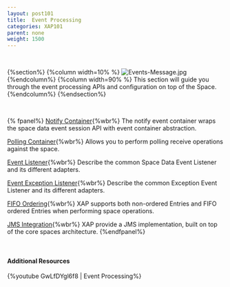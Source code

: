 ```yaml
---
layout: post101
title:  Event Processing
categories: XAP101
parent: none
weight: 1500
---
```


<br>

{%section%}
{%column width=10% %}
![Events-Message.jpg](/attachment_files/subject/Events-Message.png)
{%endcolumn%}
{%column width=90% %}
This section will guide you through the event processing APIs and configuration on top of the Space.
{%endcolumn%}
{%endsection%}

<br>


{% fpanel%}
[Notify Container](./notify-container-overview.html){%wbr%}
The notify event container wraps the space data event session API with event container abstraction.

[Polling Container](./polling-container-overview.html){%wbr%}
Allows you to perform polling receive operations against the space.

[Event Listener](./data-event-listener.html){%wbr%}
Describe the common Space Data Event Listener and its different adapters.

[Event Exception Listener](./event-exception-handler.html){%wbr%}
Describe the common Exception Event Listener and its different adapters.

[FIFO Ordering](./fifo-overview.html){%wbr%}
XAP supports both non-ordered Entries and FIFO ordered Entries when performing space operations.

[JMS Integration](./messaging-support.html){%wbr%}
XAP provide a JMS implementation, built on top of the core spaces architecture.
{%endfpanel%}


<br>

#### Additional Resources

{%youtube GwLfDYgl6f8 | Event Processing%}



